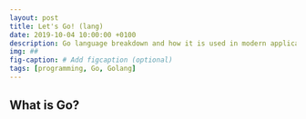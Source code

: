 ```yaml
---
layout: post
title: Let's Go! (lang)
date: 2019-10-04 10:00:00 +0100
description: Go language breakdown and how it is used in modern applications
img: ##
fig-caption: # Add figcaption (optional)
tags: [programming, Go, Golang]
---
```


## What is Go? 